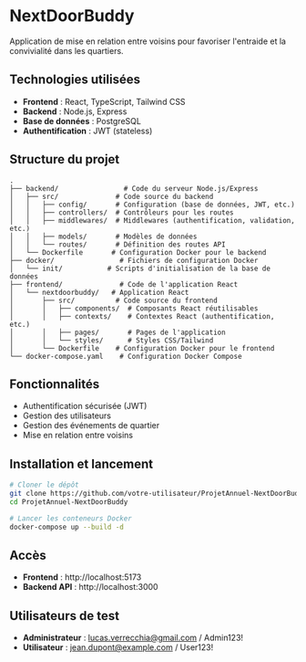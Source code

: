 # NextDoorBuddy

Application de mise en relation entre voisins pour favoriser l'entraide et la convivialité dans les quartiers.

## Technologies utilisées

- **Frontend** : React, TypeScript, Tailwind CSS
- **Backend** : Node.js, Express
- **Base de données** : PostgreSQL
- **Authentification** : JWT (stateless)

## Structure du projet

```
.
├── backend/                # Code du serveur Node.js/Express
│   ├── src/              # Code source du backend
│   │   ├── config/       # Configuration (base de données, JWT, etc.)
│   │   ├── controllers/  # Contrôleurs pour les routes
│   │   ├── middlewares/  # Middlewares (authentification, validation, etc.)
│   │   ├── models/       # Modèles de données
│   │   └── routes/       # Définition des routes API
│   └── Dockerfile       # Configuration Docker pour le backend
├── docker/                # Fichiers de configuration Docker
│   └── init/           # Scripts d'initialisation de la base de données
├── frontend/              # Code de l'application React
│   └── nextdoorbuddy/   # Application React
│       ├── src/          # Code source du frontend
│       │   ├── components/  # Composants React réutilisables
│       │   ├── contexts/    # Contextes React (authentification, etc.)
│       │   ├── pages/       # Pages de l'application
│       │   └── styles/      # Styles CSS/Tailwind
│       └── Dockerfile    # Configuration Docker pour le frontend
└── docker-compose.yaml    # Configuration Docker Compose
```

## Fonctionnalités

- Authentification sécurisée (JWT)
- Gestion des utilisateurs
- Gestion des événements de quartier
- Mise en relation entre voisins

## Installation et lancement

```bash
# Cloner le dépôt
git clone https://github.com/votre-utilisateur/ProjetAnnuel-NextDoorBuddy.git
cd ProjetAnnuel-NextDoorBuddy

# Lancer les conteneurs Docker
docker-compose up --build -d
```

## Accès

- **Frontend** : http://localhost:5173
- **Backend API** : http://localhost:3000

## Utilisateurs de test

- **Administrateur** : lucas.verrecchia@gmail.com / Admin123!
- **Utilisateur** : jean.dupont@example.com / User123!